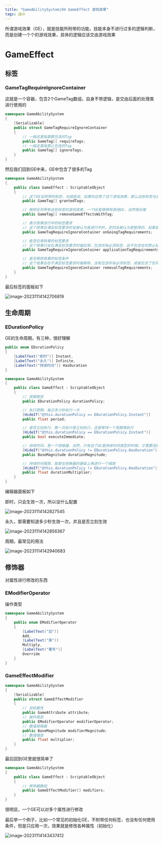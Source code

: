 ```yaml
---
title: "GameAbilitySystem|04 GameEffect 游戏效果"
tags: 战斗
---
```


所谓游戏效果（GE），就是技能所附带的功能，技能本身不进行过多的逻辑判断，而是创建一个个的游戏效果，具体的逻辑应该交由游戏效果

# GameEffect

## 标签

### GameTagRequireIgnoreContainer

这就是一个容器，包含2个GameTag数组，自身不带逻辑，是交由后面的处理类进行使用的

```c#
namespace GameAbilitySystem
{
    [Serializable]
    public struct GameTagRequireIgnoreContainer
    {
        // 一般这里指需要包含的Tag
        public GameTag[] requireTags;
        // 一般这里指禁止包含的Tag
        public GameTag[] ignoreTags;
    }
}
```

然后我们回到GE中来，GE中包含了很多的Tag

```c#
namespace GameAbilitySystem
{
    public class GameEffect : ScriptableObject
    {
        // 这个GE会附带的标签，也就是说，如果你应用了这个游戏效果，那么这些标签也会附加到你人身上
        public GameTag[] grantedTags;

        // 移除任何带有这些标签的游戏效果，一个GE能够移除其他GE，当然很合理
        public GameTag[] removeGameEffectsWithTag;

        // 表示效果进行中的标签要求
        // 这个效果在满足标签要求时会被认为是进行中的，否则会被认为是暂停的，如果是暂停的，那么这个效果带来的任何修饰都会被移除，直到恢复，期间仍然会进行倒计时
        public GameTagRequireIgnoreContainer onGoingTagRequirements;

        // 能否应用效果的标签要求
        // 这个效果只会在满足标签要求时被应用，包含所有必须标签，且不包含任何禁止标签
        public GameTagRequireIgnoreContainer applicationTagRequirements;

        // 是否移除效果的标签条件
        // 这个效果会在不满足标签要求时被移除，没有包含所有必须标签，或者包含了任何禁止的标签
        public GameTagRequireIgnoreContainer removalTagRequirements;
    }
}
```

最后标签的面板如下

![image-20231114142706819](https://raw.githubusercontent.com/Gasskin/CloudImg/master/img/202311141427859.png)

## 生命周期

### EDurationPolicy

GE的生命周期，有三种，很好理解

```c#
public enum EDurationPolicy
{
    [LabelText("即时")] Instant,
    [LabelText("永久")] Infinite,
    [LabelText("持续时间")] HasDuration
}
```

```c#
namespace GameAbilitySystem
{
    public class GameEffect : ScriptableObject
    {
	    // 周期类型
        public EDurationPolicy durationPolicy;

        // 执行周期，每过多少秒执行一次
        [HideIf("@this.durationPolicy == EDurationPolicy.Instant")]
        public float period;

        // 是否立刻执行，第一次执行是立刻执行，还是等待一个周期再执行
        [HideIf("@this.durationPolicy == EDurationPolicy.Instant")]
        public bool executeImmediate;

        // 持续时间，是一个规格器，当然，只有这个GE是持续时间类型的时候，才需要选择
        [HideIf("@this.durationPolicy != EDurationPolicy.HasDuration")]
        public BaseMagnitude durationMagnitude;

        // 持续时间缩放，就是在规格器的基础上再进行一个缩放
        [HideIf("@this.durationPolicy != EDurationPolicy.HasDuration")]
        public float durationMultiplier;
    }       
}
```

编辑器面板如下

即时，只会生效一次，所以没什么配置

![image-20231114142827545](https://raw.githubusercontent.com/Gasskin/CloudImg/master/img/202311141428570.png)

永久，那需要知道多少秒生效一次，并且是否立刻生效

![image-20231114142856367](https://raw.githubusercontent.com/Gasskin/CloudImg/master/img/202311141428392.png)

周期，最常见的用法

![image-20231114142940683](https://raw.githubusercontent.com/Gasskin/CloudImg/master/img/202311141429710.png)

## 修饰器

对属性进行修改的东西

### EModifierOperator

操作类型

```c#
namespace GameAbilitySystem
{
    public enum EModifierOperator
    {
        [LabelText("加")]
        Add, 
        [LabelText("乘")]
        Multiply,
        [LabelText("覆写")]
        Override
    }
}
```

### GameEffectModifier

```c#
namespace GameAbilitySystem
{   
    [Serializable]
    public struct GameEffectModifier
    {
        // 目标属性
        public GameAttribute attribute;
        // 操作类型
        public EModifierOperator modifierOperator;
        // 数值规格器
        public BaseMagnitude modifierMagnitude;
        // 数值缩放
        public float multiplier;
    }
}
```

最后回到GE里就很简单了

```c#
namespace GameAbilitySystem
{
    public class GameEffect : ScriptableObject
    {
        // 修饰器数组
        public GameEffectModifier[] modifiers;
    }
}
```

很明显，一个GE可以对多个属性进行修改

最后举一个例子，比如一个常见的初始化GE，不附带任何标签，也没有任何使用条件，但是只应用一次，效果就是修改各种属性（初始化）

![image-20231114143437412](https://raw.githubusercontent.com/Gasskin/CloudImg/master/img/202311141434472.png)



